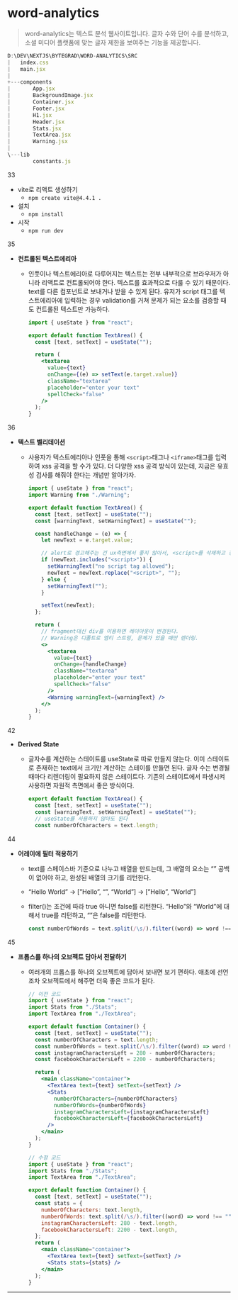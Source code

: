 # word-analytics

> word-analytics는 텍스트 분석 웹사이트입니다. 글자 수와 단어 수를 분석하고, 소셜 미디어 플랫폼에 맞는 글자 제한을 보여주는 기능을 제공합니다.

```jsx
D:\DEV\NEXTJS\BYTEGRAD\WORD-ANALYTICS\SRC
|   index.css
|   main.jsx
|
+---components
|       App.jsx
|       BackgroundImage.jsx
|       Container.jsx
|       Footer.jsx
|       H1.jsx
|       Header.jsx
|       Stats.jsx
|       TextArea.jsx
|       Warning.jsx
|
\---lib
        constants.js
```

33

- vite로 리액트 생성하기
  - `npm create vite@4.4.1 .`
- 설치
  - `npm install`
- 시작
  - `npm run dev`

35

- **컨트롤된 텍스트에리아**

  - 인풋이나 텍스트에리아로 다루어지는 텍스트는 전부 내부적으로 브라우저가 아니라 리액트로 컨트롤되어야 한다. 텍스트를 효과적으로 다룰 수 있기 때문이다. text를 다른 컴포넌트로 보내거나 받을 수 있게 된다. 유저가 script 태그를 텍스트에리아에 입력하는 경우 validation를 거쳐 문제가 되는 요소를 검증할 때도 컨트롤된 텍스트만 가능하다.

    ```jsx
    import { useState } from "react";

    export default function TextArea() {
      const [text, setText] = useState("");

      return (
        <textarea
          value={text}
          onChange={(e) => setText(e.target.value)}
          className="textarea"
          placeholder="enter your text"
          spellCheck="false"
        />
      );
    }
    ```

36

- **텍스트 벨리데이션**

  - 사용자가 텍스트에리아나 인풋을 통해 `<script>`태그나 `<iframe>`태그를 입력하여 xss 공격을 할 수가 있다. 더 다양한 xss 공격 방식이 있는데, 지금은 유효성 검사를 해줘야 한다는 개념만 알아가자.

    ```jsx
    import { useState } from "react";
    import Warning from "./Warning";

    export default function TextArea() {
      const [text, setText] = useState("");
      const [warningText, setWarningText] = useState("");

      const handleChange = (e) => {
        let newText = e.target.value;

        // alert로 경고해주는 건 ux측면에서 좋지 않아서, <script>를 삭제하고 경고글 렌더링
        if (newText.includes("<script>")) {
          setWarningText("no script tag allowed");
          newText = newText.replace("<script>", "");
        } else {
          setWarningText("");
        }

        setText(newText);
      };

      return (
        // fragment대신 div를 이용하면 레이아웃이 변경된다.
        // Warning은 디폴트로 엠티 스트링, 문제가 있을 때만 렌더링.
        <>
          <textarea
            value={text}
            onChange={handleChange}
            className="textarea"
            placeholder="enter your text"
            spellCheck="false"
          />
          <Warning warningText={warningText} />
        </>
      );
    }
    ```

42

- **Derived State**

  - 글자수를 계산하는 스테이트를 useState로 따로 만들지 않는다. 이미 스테이트로 존재하는 text에서 크기만 계산하는 스테이를 만들면 된다. 글자 수는 변경될 때마다 리렌더링이 필요하지 않은 스테이트다. 기존의 스테이트에서 파생시켜 사용하면 자원적 측면에서 좋은 방식이다.

    ```jsx
    export default function TextArea() {
      const [text, setText] = useState("");
      const [warningText, setWarningText] = useState("");
      // useState를 사용하지 않아도 된다
      const numberOfCharacters = text.length;
    ```

44

- **어레이에 필터 적용하기**

  - text를 스페이스바 기준으로 나누고 배열을 만드는데, 그 배열의 요소는 “” 공백이 없어야 하고, 완성된 배열의 크기를 리턴한다.
  - “Hello World” → [”Hello”, “”, “World”] → [”Hello”, “World”]
  - filter()는 조건에 따라 true 아니면 false를 리턴한다. “Hello”와 “World”에 대해서 true를 리턴하고, “”은 false를 리턴한다.

    ```jsx
    const numberOfWords = text.split(/\s/).filter((word) => word !== "").length;
    ```

45

- **프롭스를 하나의 오브젝트 담아서 전달하기**

  - 여러개의 프롭스를 하나의 오브젝트에 담아서 보내면 보기 편하다. 애초에 선언조차 오브젝트에서 해주면 더욱 좋은 코드가 된다.

    ```jsx
    // 이전 코드
    import { useState } from "react";
    import Stats from "./Stats";
    import TextArea from "./TextArea";

    export default function Container() {
      const [text, setText] = useState("");
      const numberOfCharacters = text.length;
      const numberOfWords = text.split(/\s/).filter((word) => word !== "").length;
      const instagramCharactersLeft = 280 - numberOfCharacters;
      const facebookCharactersLeft = 2200 - numberOfCharacters;

      return (
        <main className="container">
          <TextArea text={text} setText={setText} />
          <Stats
            numberOfCharacters={numberOfCharacters}
            numberOfWords={numberOfWords}
            instagramCharactersLeft={instagramCharactersLeft}
            facebookCharactersLeft={facebookCharactersLeft}
          />
        </main>
      );
    }

    // 수정 코드
    import { useState } from "react";
    import Stats from "./Stats";
    import TextArea from "./TextArea";

    export default function Container() {
      const [text, setText] = useState("");
      const stats = {
        numberOfCharacters: text.length,
        numberOfWords: text.split(/\s/).filter((word) => word !== "").length,
        instagramCharactersLeft: 280 - text.length,
        facebookCharactersLeft: 2200 - text.length,
      };
      return (
        <main className="container">
          <TextArea text={text} setText={setText} />
          <Stats stats={stats} />
        </main>
      );
    }
    ```

---
